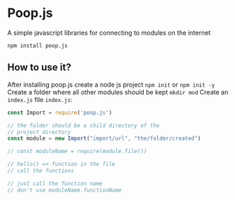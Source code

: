 # Poop.js
A simple javascript libraries for connecting to modules on the internet

`npm install poop.js`

## How to use it?
After installing poop.js create a node js project
`npm init` or `npm init -y`
Create a folder where all other modules should be kept
`mkdir mod`
Create an `index.js` file
`index.js`:
```javascript
const Import = require('poop.js')

// the folder should be a child directory of the 
// project directory
const module = new Import("import/url", "the/folder/created")

// const moduleName = require(module.file())

// hello() => function in the file
// call the functions

// just call the function name
// don't use moduleName.functionName
```
